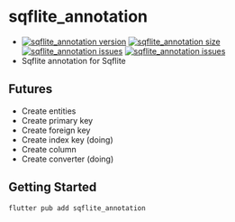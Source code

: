 # sqflite_annotation

* [![sqflite_annotation version](https://img.shields.io/pub/v/sqflite_annotation?label=sqflite_annotation)](https://pub.dev/packages/sqflite_annotation)
[![sqflite_annotation size](https://img.shields.io/github/repo-size/ho-doan/sqflite_generator)](https://github.com/ho-doan/sqflite_generator)
[![sqflite_annotation issues](https://img.shields.io/github/issues/ho-doan/sqflite_generator)](https://github.com/ho-doan/sqflite_generator)
[![sqflite_annotation issues](https://img.shields.io/pub/likes/sqflite_annotation)](https://github.com/ho-doan/sqflite_generator)
* Sqflite annotation for Sqflite

## Futures

* Create entities
* Create primary key
* Create foreign key
* Create index key (doing)
* Create column
* Create converter (doing)

## Getting Started

```sh
flutter pub add sqflite_annotation
```
